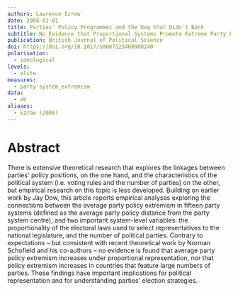 ```yaml
---
authors: Lawrence Ezrow
date: 2008-01-01
title: Parties' Policy Programmes and the Dog that Didn't Bark
subtitle: No Evidence that Proportional Systems Promote Extreme Party Positioning
publication: British Journal of Political Science
doi: https://doi.org/10.1017/S0007123408000240
polarisation:
  - ideological
levels:
  - elite
measures:
  - party-system_extremism
data:
  - eb
aliases:
  - Ezrow (2008)
---
```

# Abstract
There is extensive theoretical research that explores the linkages between parties' policy positions, on the one hand, and the characteristics of the political system (i.e. voting rules and the number of parties) on the other, but empirical research on this topic is less developed. Building on earlier work by Jay Dow, this article reports empirical analyses exploring the connections between the average party policy extremism in fifteen party systems (defined as the average party policy distance from the party system centre), and two important system-level variables: the proportionality of the electoral laws used to select representatives to the national legislature, and the number of political parties. Contrary to expectations – but consistent with recent theoretical work by Norman Schofield and his co-authors – no evidence is found that average party policy extremism increases under proportional representation, nor that policy extremism increases in countries that feature large numbers of parties. These findings have important implications for political representation and for understanding parties' election strategies.